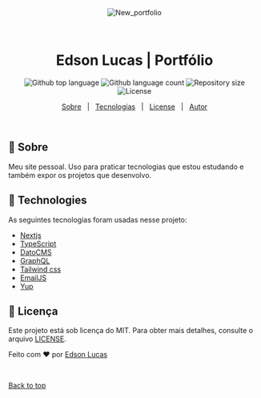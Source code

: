 <div align="center" id="top"> 
  <img src="./.github/app.gif" alt="New_portfolio" />

  &#xa0;

  <!-- <a href="https://new_portfolio.netlify.app">Demo</a> -->
</div>

<h1 align="center">Edson Lucas | Portfólio</h1>

<p align="center">
  <img alt="Github top language" src="https://img.shields.io/github/languages/top/EdsonLucasbd/edsonlucas_portfolio?color=56BEB8">

  <img alt="Github language count" src="https://img.shields.io/github/languages/count/EdsonLucasbd/edsonlucas_portfolio?color=56BEB8">

  <img alt="Repository size" src="https://img.shields.io/github/repo-size/EdsonLucasbd/edsonlucas_portfolio?color=56BEB8">

  <img alt="License" src="https://img.shields.io/github/license/EdsonLucasbd/edsonlucas_portfolio?color=56BEB8">

  <!-- <img alt="Github issues" src="https://img.shields.io/github/issues/EdsonLucasbd/edsonlucas_portfolio?color=56BEB8" /> -->

  <!-- <img alt="Github forks" src="https://img.shields.io/github/forks/EdsonLucasbd/edsonlucas_portfolio?color=56BEB8" /> -->

  <!-- <img alt="Github stars" src="https://img.shields.io/github/stars/EdsonLucasbd/edsonlucas_portfolio?color=56BEB8" /> -->
</p>


<p align="center">
  <a href="#dart-sobre">Sobre</a> &#xa0; | &#xa0; 
 <!-- <a href="#sparkles-funcionalidades">Funcionalidades</a> &#xa0; | &#xa0; -->
  <a href="#rocket-technologies">Tecnologias</a> &#xa0; | &#xa0;
  <a href="#memo-licença">License</a> &#xa0; | &#xa0;
  <a href="https://github.com/edsonlucasbd" target="_blank">Autor</a>
</p>

<br>

## :dart: Sobre ##

Meu site pessoal. 
Uso para praticar tecnologias que estou estudando e também expor os projetos que desenvolvo.

## :rocket: Technologies ##

As seguintes tecnologias foram usadas nesse projeto:

- [Nextjs](https://nextjs.org/)
- [TypeScript](https://www.typescriptlang.org/)
- [DatoCMS](https://www.datocms.com/)
- [GraphQL](https://graphql.org/)
- [Tailwind css](https://tailwindcss.com/)
- [EmailJS](https://www.emailjs.com/)
- [Yup](https://github.com/jquense/yup)


## :memo: Licença ##

Este projeto está sob licença do MIT. Para obter mais detalhes, consulte o arquivo [LICENSE](LICENSE.md).


Feito com :heart: por <a href="https://github.com/edsonlucasbd" target="_blank">Edson Lucas</a>

&#xa0;

<a href="#top">Back to top</a>
